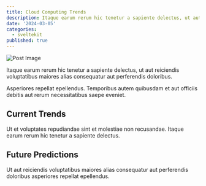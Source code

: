 ```yaml
---
title: Cloud Computing Trends
description: Itaque earum rerum hic tenetur a sapiente delectus, ut aut reiciendis voluptatibus maiores...
date: '2024-03-05'
categories:
  - sveltekit
published: true
---
```


![Post Image](favicon.png)

Itaque earum rerum hic tenetur a sapiente delectus, ut aut reiciendis voluptatibus maiores alias consequatur aut perferendis doloribus.

Asperiores repellat epellendus. Temporibus autem quibusdam et aut officiis debitis aut rerum necessitatibus saepe eveniet.

## Current Trends

Ut et voluptates repudiandae sint et molestiae non recusandae. Itaque earum rerum hic tenetur a sapiente delectus.

## Future Predictions

Ut aut reiciendis voluptatibus maiores alias consequatur aut perferendis doloribus asperiores repellat epellendus.
